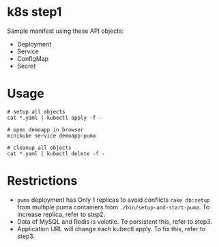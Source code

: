 k8s step1
=========

Sample manifest using these API objects:

* Deployment
* Service
* ConfigMap
* Secret

# Usage

```
# setup all objects
cat *.yaml | kubectl apply -f -

# open demoapp in browser
minikube service demoapp-puma

# cleanup all objects
cat *.yaml | kubectl delete -f -
```

# Restrictions

* `puma` deployment has Only 1 replicas to avoid conflicts `rake db:setup` from multiple puma containers from `./bin/setup-and-start-puma`.
  To increase replica, refer to step2.
* Data of MySQL and Redis is volatile. To persistent this, refer to step3.
* Application URL will change each kubectl apply. To fix this, refer to step3.
